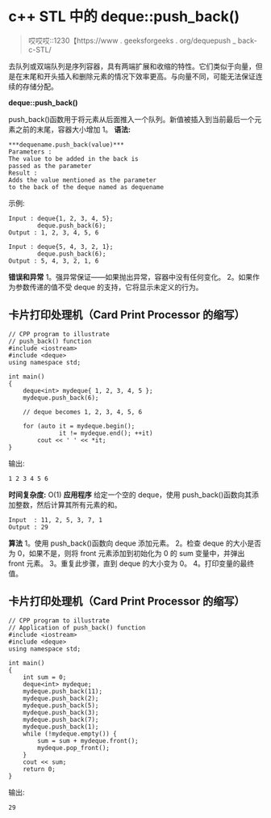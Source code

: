 # c++ STL 中的 deque::push_back()

> 哎哎哎::1230【https://www . geeksforgeeks . org/dequepush _ back-c-STL/

去队列或双端队列是序列容器，具有两端扩展和收缩的特性。它们类似于向量，但是在末尾和开头插入和删除元素的情况下效率更高。与向量不同，可能无法保证连续的存储分配。

**deque::push_back()**

push_back()函数用于将元素从后面推入一个队列。新值被插入到当前最后一个元素之前的末尾，容器大小增加 1。
**语法:**

```
***dequename.push_back(value)***
Parameters :
The value to be added in the back is 
passed as the parameter
Result :
Adds the value mentioned as the parameter 
to the back of the deque named as dequename
```

示例:

```
Input : deque{1, 2, 3, 4, 5};
        deque.push_back(6);
Output : 1, 2, 3, 4, 5, 6

Input : deque{5, 4, 3, 2, 1};
        deque.push_back(6);
Output : 5, 4, 3, 2, 1, 6
```

**错误和异常**
1。强异常保证——如果抛出异常，容器中没有任何变化。
2。如果作为参数传递的值不受 deque 的支持，它将显示未定义的行为。

## 卡片打印处理机（Card Print Processor 的缩写）

```
// CPP program to illustrate
// push_back() function
#include <iostream>
#include <deque>
using namespace std;

int main()
{
    deque<int> mydeque{ 1, 2, 3, 4, 5 };
    mydeque.push_back(6);

    // deque becomes 1, 2, 3, 4, 5, 6

    for (auto it = mydeque.begin();
              it != mydeque.end(); ++it)
        cout << ' ' << *it;
}
```

输出:

```
1 2 3 4 5 6
```

**时间复杂度:** O(1)
**应用程序**
给定一个空的 deque，使用 push_back()函数向其添加整数，然后计算其所有元素的和。

```
Input  : 11, 2, 5, 3, 7, 1
Output : 29
```

**算法**
1。使用 push_back()函数向 deque 添加元素。
2。检查 deque 的大小是否为 0，如果不是，则将 front 元素添加到初始化为 0 的 sum 变量中，并弹出 front 元素。
3。重复此步骤，直到 deque 的大小变为 0。
4。打印变量的最终值。

## 卡片打印处理机（Card Print Processor 的缩写）

```
// CPP program to illustrate
// Application of push_back() function
#include <iostream>
#include <deque>
using namespace std;

int main()
{
    int sum = 0;
    deque<int> mydeque;
    mydeque.push_back(11);
    mydeque.push_back(2);
    mydeque.push_back(5);
    mydeque.push_back(3);
    mydeque.push_back(7);
    mydeque.push_back(1);
    while (!mydeque.empty()) {
        sum = sum + mydeque.front();
        mydeque.pop_front();
    }
    cout << sum;
    return 0;
}
```

输出:

```
29
```